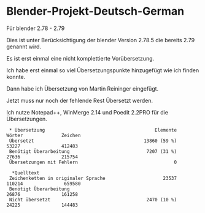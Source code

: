 # Blender-Projekt-Deutsch-German
Für blender 2.78 - 2.79

Dies ist unter Berücksichtigung der blender Version 2.78.5 die bereits 2.79 genannt wird.

Es ist erst einmal eine nicht komplettierte Vorübersetzung.

Ich habe erst einmal so viel Übersetzungspunkte hinzugefügt wie ich finden konnte.

Dann habe ich Übersetzung von Martin Reininger eingefügt.

Jetzt muss nur noch der fehlende Rest Übersetzt werden.

Ich nutze Notepad++, WinMerge 2.14 und Poedit 2.2PRO für die Übersetzungen.

     * Übersetzung                                        Elemente               Wörter              Zeichen
     Übersetzt                                        13860 (59 %)                53227               412483
     Benötigt Überarbeitung                            7207 (31 %)                27636               215754
     Übersetzungen mit Fehlern                                   0

      *Quelltext
     Zeichenketten in originaler Sprache                     23537               110214               659580
     Benötigt Überarbeitung                                                       26876               161258
     Nicht übersetzt                                   2470 (10 %)                24225               144483

